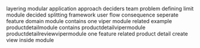layering modular application approach deciders team problem defining limit module decided splitting framework user flow consequence seperate feature domain module contains one viper module related example productdetailmodule contains productdetailvipermodule productdetailreviewvipermodule one feature related product detail create view inside module